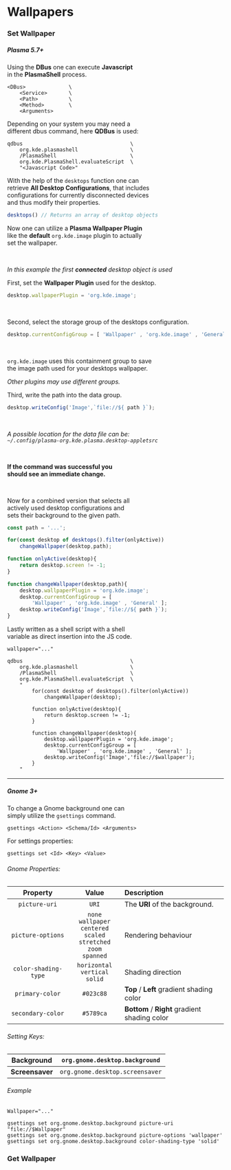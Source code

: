 
# Wallpapers





### Set Wallpaper

##### Plasma 5.7+

Using the **DBus** one can execute **Javascript** <br>
in the **PlasmaShell** process.

```shell
<DBus>              \
    <Service>       \
    <Path>          \
    <Method>        \
    <Arguments>
```

Depending on your system you may need a <br>
different dbus command, here **QDBus** is used:

```shell
qdbus                                   \
    org.kde.plasmashell                 \
    /PlasmaShell                        \
    org.kde.PlasmaShell.evaluateScript  \
    "<Javascript Code>"
```

With the help of the `desktops` function one can <br>
retrieve **All Desktop Configurations**, that includes <br>
configurations for currently disconnected devices <br>
and thus modify their properties.

```js
desktops() // Returns an array of desktop objects
```

Now one can utilize a **Plasma Wallpaper Plugin** <br>
like the **default** `org.kde.image` plugin to actually <br>
set the wallpaper.

<br>

*In this example the first* ***connected*** *desktop object is used*

First, set the **Wallpaper Plugin** used for the desktop.

```js
desktop.wallpaperPlugin = 'org.kde.image';
```

<br>

Second, select the storage group of the desktops configuration.

```js
desktop.currentConfigGroup = [ 'Wallpaper' , 'org.kde.image' , 'General' ];
```

<br>

`org.kde.image` uses this containment group to save <br>
the image path used for your desktops wallpaper.

*Other plugins may use different groups.*

Third, write the path into the data group.

```js
desktop.writeConfig('Image',`file://${ path }`);
```

<br>

*A possible location for the data file can be:* <br>
*`~/.config/plasma-org.kde.plasma.desktop-appletsrc`*

<br>

**If the command was successful you** <br>
**should see an immediate change.**

<br>

Now for a combined version that selects all<br>
actively used desktop configurations and <br>
sets their background to the given path.

```js
const path = '...';

for(const desktop of desktops().filter(onlyActive))
    changeWallpaper(desktop,path);

function onlyActive(desktop){
    return desktop.screen != -1;
}

function changeWallpaper(desktop,path){
    desktop.wallpaperPlugin = 'org.kde.image';
    desktop.currentConfigGroup = [
        'Wallpaper' , 'org.kde.image' , 'General' ];
    desktop.writeConfig('Image',`file://${ path }`);
}
```

Lastly written as a shell script with a shell <br>
variable as direct insertion into the JS code.

```shell
wallpaper="..."

qdbus                                   \
    org.kde.plasmashell                 \
    /PlasmaShell                        \
    org.kde.PlasmaShell.evaluateScript  \
    "
        for(const desktop of desktops().filter(onlyActive))
            changeWallpaper(desktop);

        function onlyActive(desktop){
            return desktop.screen != -1;
        }

        function changeWallpaper(desktop){
            desktop.wallpaperPlugin = 'org.kde.image';
            desktop.currentConfigGroup = [
                'Wallpaper' , 'org.kde.image' , 'General' ];
            desktop.writeConfig('Image','file://$wallpaper');
        }
    "
```

---


##### Gnome 3+

To change a Gnome background one can <br>
simply utilize the `gsettings` command.

```shell
gsettings <Action> <Schema/Id> <Arguments>
```

For settings properties:

```shell
gsettings set <Id> <Key> <Value>
```

###### Gnome Properties:

| Property | Value | Description |
|:--------:|:-----:|:------------|
| `picture-uri` | `URI` | The **URI** of the background. |
| `picture-options` | `none` `wallpaper` <br> `centered` `scaled` <br> `stretched` `zoom` <br> `spanned` | Rendering behaviour |
| `color-shading-type` | `horizontal` <br> `vertical` `solid` | Shading direction |
| `primary-color` | `#023c88` | **Top** / **Left** gradient shading color |
| `secondary-color` | `#5789ca` | **Bottom** / **Right** gradient shading color |

###### Setting Keys:

| **Background** | `org.gnome.desktop.background` |
|:-:|:-:|
| **Screensaver** | `org.gnome.desktop.screensaver` |

###### Example

```shell
Wallpaper="..."

gsettings set org.gnome.desktop.background picture-uri "file://$Wallpaper"
gsettings set org.gnome.desktop.background picture-options 'wallpaper'
gsettings set org.gnome.desktop.background color-shading-type 'solid'
```


### Get Wallpaper
